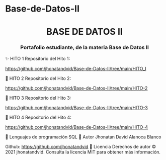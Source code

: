# Base-de-Datos-II

<h1 align="center">BASE DE DATOS II</h1>
<h3 align="center">Portafolio estudiante, de la materia Base de Datos II</h3>
✨ HITO 1
Repositorio del Hito 1:

https://github.com/jhonatandvid/Base-de-Datos-II/tree/main/HITO_I

🚀 HITO 2
Repositorio del Hito 2:

https://github.com/jhonatandvid/Base-de-Datos-II/tree/main/HITO-2

📖 HITO 3
Repositorio del Hito 3:

https://github.com/jhonatandvid/Base-de-Datos-II/tree/main/HITO-3

📖 HITO 4
Repositorio del Hito 4:

https://github.com/jhonatandvid/Base-de-Datos-II/tree/main/HITO-4

📖 Lenguajes de programación
SQL
👤 Autor
Jhonatan David Alanoca Blanco

Github: https://github.com/jhonatandvid
📝 Licencia
Derechos de autor © 2021 jhonatandvid.
Consulta la licencia MIT para obtener más información.

